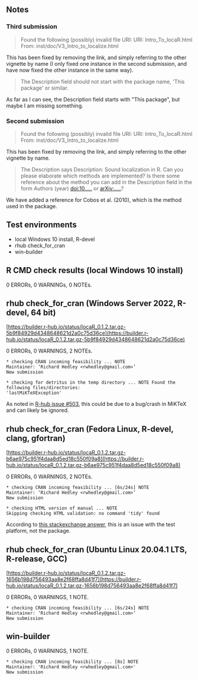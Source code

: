 ## Notes

### Third submission

>Found the following (possibly) invalid file URI:
URI: Intro_To_locaR.html
From: inst/doc/V3_Intro_to_localize.html

This has been fixed by removing the link, and simply referring to the other vignette by name (I only fixed one instance in the second submission, and have now fixed the other instance in the same way).

>The Description field should not start with the package name, 'This package' or similar.

As far as I can see, the Description field starts with "This package", but maybe I am missing something.

### Second submission

>Found the following (possibly) invalid file URI:
URI: Intro_To_locaR.html
From: inst/doc/V3_Intro_to_localize.html

This has been fixed by removing the link, and simply referring to the other vignette by name.

>The Description says
Description: Sound localization in R.
Can you please elaborate which methods are implemented? Is there some
reference about the method you can add in the Description field in the
form Authors (year) <doi:10.....> or <arXiv:.....>?

We have added a reference for Cobos et al. (2010), which is the method used in the package.

## Test environments
* local Windows 10 install, R-devel
* rhub check_for_cran
* win-builder

## R CMD check results (local Windows 10 install)
0 ERRORs, 0 WARNINGs, 0 NOTEs.  

## rhub check_for_cran (Windows Server 2022, R-devel, 64 bit)
[https://builder.r-hub.io/status/locaR_0.1.2.tar.gz-5b9f84929d4348648621d2a0c75d36ce](https://builder.r-hub.io/status/locaR_0.1.2.tar.gz-5b9f84929d4348648621d2a0c75d36ce)

0 ERRORs, 0 WARNINGS, 2 NOTEs.
```
* checking CRAN incoming feasibility ... NOTE
Maintainer: ‘Richard Hedley <rwhedley@gmail.com>’
New submission
```
```
* checking for detritus in the temp directory ... NOTE Found the following files/directories:
'lastMiKTeXException'
```

As noted in [R-hub issue #503](https://github.com/r-hub/rhub/issues/503), this could be due to a bug/crash in MiKTeX and can likely be ignored.

## rhub check_for_cran (Fedora Linux, R-devel, clang, gfortran)
[https://builder.r-hub.io/status/locaR_0.1.2.tar.gz-b6ae975c951f4daa8d5ed18c550f09a8](https://builder.r-hub.io/status/locaR_0.1.2.tar.gz-b6ae975c951f4daa8d5ed18c550f09a8)

0 ERRORs, 0 WARNINGS, 2 NOTEs.

```
* checking CRAN incoming feasibility ... [6s/24s] NOTE
Maintainer: ‘Richard Hedley <rwhedley@gmail.com>’
New submission
```
```
* checking HTML version of manual ... NOTE
Skipping checking HTML validation: no command 'tidy' found
```
According to [this stackexchange answer](https://stackoverflow.com/questions/74857062/rhub-cran-check-keeps-giving-html-note-on-fedora-test-no-command-tidy-found), this is an issue with the test platform, not the package.

## rhub check_for_cran (Ubuntu Linux 20.04.1 LTS, R-release, GCC)
[https://builder.r-hub.io/status/locaR_0.1.2.tar.gz-1656b198d756493aa8e2f68ffa8d41f7](https://builder.r-hub.io/status/locaR_0.1.2.tar.gz-1656b198d756493aa8e2f68ffa8d41f7)

0 ERRORs, 0 WARNINGS, 1 NOTE.
```
* checking CRAN incoming feasibility ... [6s/24s] NOTE
Maintainer: ‘Richard Hedley <rwhedley@gmail.com>’
New submission
```

## win-builder
0 ERRORs, 0 WARNINGS, 1 NOTE.
```
* checking CRAN incoming feasibility ... [8s] NOTE
Maintainer: 'Richard Hedley <rwhedley@gmail.com>'
New submission
```


